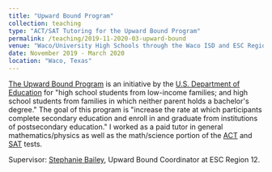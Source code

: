 ```yaml
---
title: "Upward Bound Program"
collection: teaching
type: "ACT/SAT Tutoring for the Upward Bound Program"
permalink: /teaching/2019-11-2020-03-upward-bound
venue: "Waco/University High Schools through the Waco ISD and ESC Region 12"
date: November 2019 - March 2020
location: "Waco, Texas"
---
```


[The Upward Bound Program](https://www2.ed.gov/programs/trioupbound/index.html) is an initiative by the [U.S. Department of Education](https://www.ed.gov/) for "high school students from low-income families; and high school students from families in which neither parent holds a bachelor's degree." The goal of this program is "increase the rate at which participants complete secondary education and enroll in and graduate from institutions of postsecondary education." I worked as a paid tutor in general mathematics/physics as well as the math/science portion of the [ACT](http://www.act.org/) and [SAT](https://collegereadiness.collegeboard.org/sat/) tests.

Supervisor: [Stephanie Bailey](https://www.linkedin.com/in/stephanie-bailey-471b05161/), Upward Bound Coordinator at ESC Region 12.
